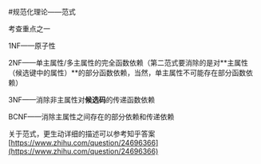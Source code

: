 #规范化理论——范式

考查重点之一

1NF——原子性

2NF——单主属性/多主属性的完全函数依赖（第二范式要消除的是对**主属性（候选键中的属性）**的部分函数依赖，当然，单主属性不可能存在部分函数依赖）

3NF——消除非主属性对**候选码**的传递函数依赖

BCNF——消除主属性之间存在的部分依赖和传递依赖

关于范式，更生动详细的描述可以参考知乎答案[https://www.zhihu.com/question/24696366](https://www.zhihu.com/question/24696366)

